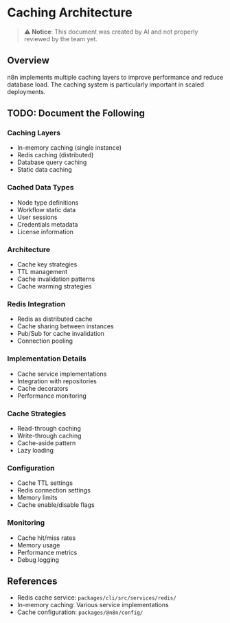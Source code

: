 # Caching Architecture

> **⚠️ Notice**: This document was created by AI and not properly reviewed by the team yet.

## Overview

n8n implements multiple caching layers to improve performance and reduce database load. The caching system is particularly important in scaled deployments.

## TODO: Document the Following

### Caching Layers
- In-memory caching (single instance)
- Redis caching (distributed)
- Database query caching
- Static data caching

### Cached Data Types
- Node type definitions
- Workflow static data
- User sessions
- Credentials metadata
- License information

### Architecture
- Cache key strategies
- TTL management
- Cache invalidation patterns
- Cache warming strategies

### Redis Integration
- Redis as distributed cache
- Cache sharing between instances
- Pub/Sub for cache invalidation
- Connection pooling

### Implementation Details
- Cache service implementations
- Integration with repositories
- Cache decorators
- Performance monitoring

### Cache Strategies
- Read-through caching
- Write-through caching
- Cache-aside pattern
- Lazy loading

### Configuration
- Cache TTL settings
- Redis connection settings
- Memory limits
- Cache enable/disable flags

### Monitoring
- Cache hit/miss rates
- Memory usage
- Performance metrics
- Debug logging

## References
- Redis cache service: `packages/cli/src/services/redis/`
- In-memory caching: Various service implementations
- Cache configuration: `packages/@n8n/config/`
